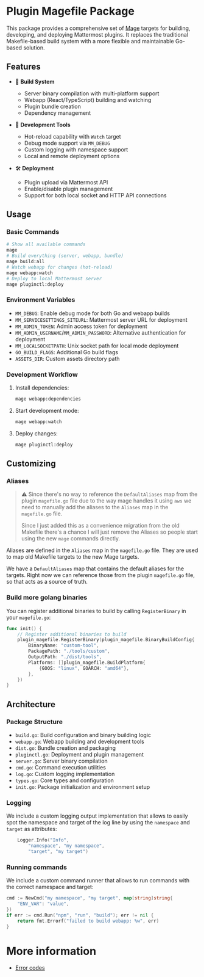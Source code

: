 # Plugin Magefile Package

This package provides a comprehensive set of [Mage](https://magefile.org/) targets for building, developing, and deploying Mattermost plugins. It replaces the traditional Makefile-based build system with a more flexible and maintainable Go-based solution.

## Features

- 🔨 **Build System**
  - Server binary compilation with multi-platform support
  - Webapp (React/TypeScript) building and watching
  - Plugin bundle creation
  - Dependency management

- 🚀 **Development Tools**
  - Hot-reload capability with `Watch` target
  - Debug mode support via `MM_DEBUG`
  - Custom logging with namespace support
  - Local and remote deployment options

- 🛠️ **Deployment**
  - Plugin upload via Mattermost API
  - Enable/disable plugin management
  - Support for both local socket and HTTP API connections

## Usage

### Basic Commands

```bash
# Show all available commands
mage
# Build everything (server, webapp, bundle)
mage build:all
# Watch webapp for changes (hot-reload)
mage webapp:watch
# Deploy to local Mattermost server
mage pluginctl:deploy
```

### Environment Variables

- `MM_DEBUG`: Enable debug mode for both Go and webapp builds
- `MM_SERVICESETTINGS_SITEURL`: Mattermost server URL for deployment
- `MM_ADMIN_TOKEN`: Admin access token for deployment
- `MM_ADMIN_USERNAME`/`MM_ADMIN_PASSWORD`: Alternative authentication for deployment
- `MM_LOCALSOCKETPATH`: Unix socket path for local mode deployment
- `GO_BUILD_FLAGS`: Additional Go build flags
- `ASSETS_DIR`: Custom assets directory path

### Development Workflow

1. Install dependencies:
   ```bash
   mage webapp:dependencies
   ```

2. Start development mode:
   ```bash
   mage webapp:watch
   ```

3. Deploy changes:
   ```bash
   mage pluginctl:deploy
   ```

## Customizing

### Aliases

> :warning: Since there's no way to reference the `DefaultAliases` map from the plugin `magefile.go` file due to the way mage handles it using `aws` we need to manually add the aliases to the `Aliases` map in the `magefile.go` file.
> 
> Since I just added this as a convenience migration from the old Makefile there's a chance I will just remove the Aliases so people start using the new `mage` commands directly.

Aliases are defined in the `Aliases` map in the `magefile.go` file. They are used to map old Makefile targets to the new Mage targets.

We have a `DefaultAliases` map that contains the default aliases for the targets. Right now we can reference those from the plugin `magefile.go` file, so that acts as a source of truth.

### Build more golang binaries

You can register additional binaries to build by calling `RegisterBinary` in your `magefile.go`:

```go
func init() {
    // Register additional binaries to build
    plugin_magefile.RegisterBinary(plugin_magefile.BinaryBuildConfig{
        BinaryName: "custom-tool",
        PackagePath: "./tools/custom",
        OutputPath: "./dist/tools",
        Platforms: []plugin_magefile.BuildPlatform{
            {GOOS: "linux", GOARCH: "amd64"},
        },
    })
}
```

## Architecture

### Package Structure

- `build.go`: Build configuration and binary building logic
- `webapp.go`: Webapp building and development tools
- `dist.go`: Bundle creation and packaging
- `pluginctl.go`: Deployment and plugin management
- `server.go`: Server binary compilation
- `cmd.go`: Command execution utilities
- `log.go`: Custom logging implementation
- `types.go`: Core types and configuration
- `init.go`: Package initialization and environment setup

### Logging

We include a custom logging output implementation that allows to easily spot the namespace and target of the log line by using the `namespace` and `target` as attributes:

```go
	Logger.Info("Info",
		"namespace", "my namespace",
		"target", "my target")
```

### Running commands

We include a custom command runner that allows to run commands with the correct namespace and target:

```go
cmd := NewCmd("my namespace", "my target", map[string]string{
    "ENV_VAR": "value",
})
if err := cmd.Run("npm", "run", "build"); err != nil {
    return fmt.Errorf("failed to build webapp: %w", err)
}
```

# More information

- [Error codes](ERROR_CODES.md)